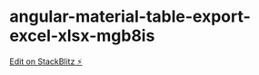 # angular-material-table-export-excel-xlsx-mgb8is

[Edit on StackBlitz ⚡️](https://stackblitz.com/edit/angular-material-table-export-excel-xlsx-mgb8is)